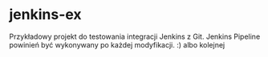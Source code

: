 # jenkins-ex

Przykładowy projekt do testowania integracji Jenkins z Git.
Jenkins Pipeline powinień być wykonywany po każdej modyfikacji. :) albo kolejnej

